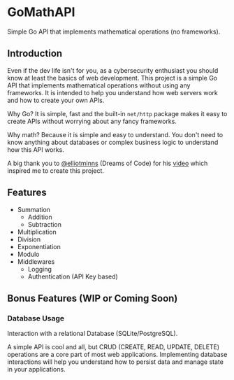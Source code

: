 # GoMathAPI

Simple Go API that implements mathematical operations (no frameworks).

## Introduction

Even if the dev life isn't for you, as a cybersecurity enthusiast you should know at least the basics of web development. This project is a simple Go API that implements mathematical operations without using any frameworks. It is intended to help you understand how web servers work and how to create your own APIs.

Why Go? It is simple, fast and the built-in `net/http` package makes it easy to create APIs without worrying about any fancy frameworks.

Why math? Because it is simple and easy to understand. You don't need to know anything about databases or complex business logic to understand how this API works.

A big thank you to [@elliotminns](https://github.com/elliottminns) (Dreams of Code) for his [video](https://youtu.be/H7tbjKFSg58?si=hep2W0kGxAUFcZ--) which inspired me to create this project.

## Features

-   Summation
    -   Addition
    -   Subtraction
-   Multiplication
-   Division
-   Exponentiation
-   Modulo
-   Middlewares
    -   Logging
    -   Authentication (API Key based)

## Bonus Features (WIP or Coming Soon)

### Database Usage

Interaction with a relational Database (SQLite/PostgreSQL).

A simple API is cool and all, but CRUD (CREATE, READ, UPDATE, DELETE) operations are a core part of most web applications. Implementing database interactions will help you understand how to persist data and manage state in your applications.
